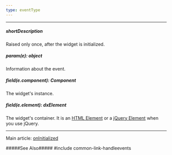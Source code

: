 ```yaml
---
type: eventType
---
```

---
##### shortDescription
Raised only once, after the widget is initialized.

##### param(e): object
Information about the event.

##### field(e.component): Component
The widget's instance.

##### field(e.element): dxElement
The widget's container. It is an [HTML Element](https://developer.mozilla.org/en-US/docs/Web/API/HTMLElement) or a [jQuery Element](https://api.jquery.com/Types/#jQuery) when you use jQuery.

---
Main article: [onInitialized](/api-reference/10%20UI%20Widgets/Component/1%20Configuration/onInitialized.md '{basewidgetpath}/Configuration/#onInitialized')

#####See Also#####
#include common-link-handleevents